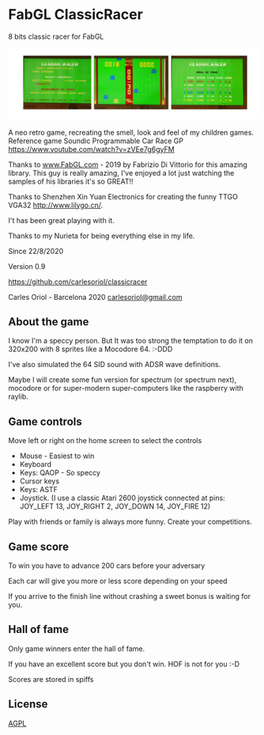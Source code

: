 # FabGL ClassicRacer
8 bits classic racer for FabGL

![Alt text](fotos.jpg)

A neo retro game, recreating the smell, look and feel of my children games.
Reference game Soundic Programmable Car Race GP https://www.youtube.com/watch?v=zVEe7g6gyFM

Thanks to www.FabGL.com - 2019 by Fabrizio Di Vittorio for this amazing library. This guy is really amazing, I've enjoyed a lot just watching the samples of his libraries it's so GREAT!!

Thanks to Shenzhen Xin Yuan Electronics for creating the funny TTGO VGA32 http://www.lilygo.cn/.

I't has been great playing with it.

Thanks to my Nurieta for being everything else in my life.

Since 22/8/2020

Version 0.9

https://github.com/carlesoriol/classicracer

Carles Oriol - Barcelona 2020
carlesoriol@gmail.com

## About the game

I know I'm a speccy person. But It was too strong the temptation to do it on 320x200 with 8 sprites like a Mocodore 64. :-DDD

I've also simulated the 64 SID sound with ADSR wave definitions.

Maybe I will create some fun version for spectrum (or spectrum next), mocodore or for super-modern super-computers like the raspberry with raylib.

## Game controls

Move left or right on the home screen to select the controls

- Mouse - Easiest to win
- Keyboard
- Keys: QAOP - So speccy
- Cursor keys
- Keys: ASTF
- Joystick. (I use a classic Atari 2600 joystick connected at pins: JOY_LEFT 13, JOY_RIGHT 2, JOY_DOWN 14, JOY_FIRE 12)

Play with friends or family is always more funny. Create your competitions.

## Game score

To win you have to advance 200 cars before your adversary

Each car will give you more or less score depending on your speed

If you arrive to the finish line without crashing a sweet bonus is waiting for you.

## Hall of fame

Only game winners enter the hall of fame.

If you have an excellent score but you don't win. HOF is not for you :-D

Scores are stored in spiffs

## License
[AGPL](https://choosealicense.com/licenses/agpl/)
